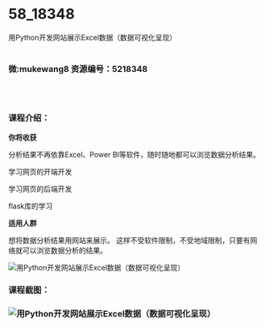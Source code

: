# 58_18348
用Python开发网站展示Excel数据（数据可视化呈现）
<br/></br>
<h3>微:mukewang8 资源编号：5218348</h3>
<br/></br>
<h3>课程介绍：</h3>
<p><strong>你将收获</strong></p>
<p>分析结果不再依靠Excel、Power BI等软件，随时随地都可以浏览数据分析结果。</p>
<p>学习网页的开端开发</p>
<p>学习网页的后端开发</p>
<p>flask库的学习</p>
<p><strong>适用人群</strong></p>
<p>想将数据分析结果用网站来展示。 这样不受软件限制，不受地域限制，只要有网络就可以浏览数据分析的结果。</p>
<p><img src="https://www.ko996.com/wp-content/uploads/img/2021/02/1-29-300x170.png" alt="用Python开发网站展示Excel数据（数据可视化呈现）"></p>
<div class="info-desc">
<h3>课程截图：</h3>
<h3><img src="https://www.ko996.com/wp-content/uploads/img/2021/02/2-31.png" alt="用Python开发网站展示Excel数据（数据可视化呈现）"></h3>


			
</div>
